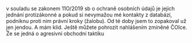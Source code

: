 

v souladu se zakonem 11O/2019 sb o ochraně osobních údajů je jejich jednání protizákonné a pokud si nevymažou mé kontakty z databází, podniknu proti nim právní kroky (žalobu). Od té doby jsem to zopakoval už jen jendou. A mám klid. Ještě můžete pohrozit nahlášením zmíněné ČOIce. Že se jedná o agresivní obchodní taktiku
